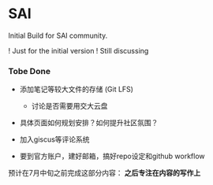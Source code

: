 # SAI

Initial Build for SAI community.

! Just for the initial version
! Still discussing

### Tobe Done

- 添加笔记等较大文件的存储 (Git LFS)
    - 讨论是否需要用交大云盘

- 具体页面如何规划安排？如何提升社区氛围？

- 加入giscus等评论系统

- 要到官方账户，建好邮箱，搞好repo设定和github workflow

预计在7月中旬之前完成这部分内容：
    **之后专注在内容的写作上**

